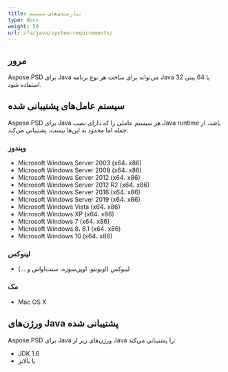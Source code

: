 ```yaml
---
title: نیازمندی‌های سیستم
type: docs
weight: 50
url: /fa/java/system-requirements/
---
```


## **مرور**
Aspose.PSD برای Java می‌تواند برای ساخت هر نوع برنامه Java 32 یا 64 بیتی استفاده شود.

## **سیستم عامل‌های پشتیبانی شده**
Aspose.PSD برای Java هر سیستم عاملی را که دارای نصب Java runtime باشد، از جمله اما محدود به این‌ها نیست، پشتیبانی می‌کند:

### **ویندوز**
- Microsoft Windows Server 2003 (x64، x86)
- Microsoft Windows Server 2008 (x64، x86)
- Microsoft Windows Server 2012 (x64، x86)
- Microsoft Windows Server 2012 R2 (x64، x86)
- Microsoft Windows Server 2016 (x64، x86)
- Microsoft Windows Server 2019 (x64، x86)
- Microsoft Windows Vista (x64، x86)
- Microsoft Windows XP (x64، x86)
- Microsoft Windows 7 (x64، x86)
- Microsoft Windows 8، 8.1 (x64، x86)
- Microsoft Windows 10 (x64، x86)

### **لینوکس**
- لینوکس (اوبونتو، اوپن‌سوزه، سنت‌او‌اس و ...)
  
### **مک**
- Mac OS X

## **ورژن‌های Java پشتیبانی شده**
Aspose.PSD برای Java ورژن‌های زیر از Java را پشتیبانی می‌کند:

- JDK 1.6
- یا بالاتر
